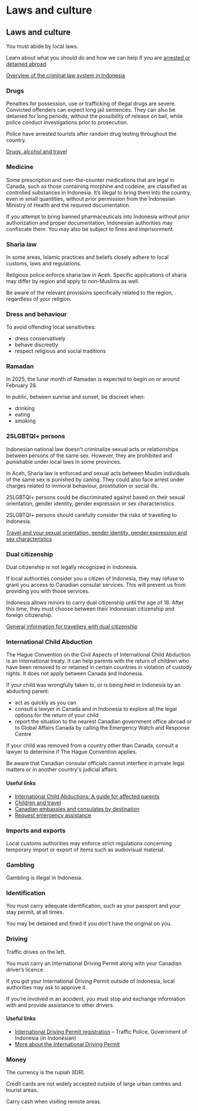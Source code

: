 # Laws and culture

## Laws and culture

You must abide by local laws.

Learn about what you should do and how we can help if you are [arrested or detained abroad](http://travel.gc.ca/assistance/emergency-info/arrest-detention).

[Overview of the criminal law system in Indonesia](https://travel.gc.ca/travelling/advisories/overview-of-the-criminal-law-system-in-indonesia)

### Drugs

Penalties for possession, use or trafficking of illegal drugs are severe. Convicted offenders can expect long jail sentences. They can also be detained for long periods, without the possibility of release on bail, while police conduct investigations prior to prosecution.

Police have arrested tourists after random drug testing throughout the country.

[Drugs, alcohol and travel](https://travel.gc.ca/travelling/health-safety/drugs)

### Medicine

Some prescription and over-the-counter medications that are legal in Canada, such as those containing morphine and codeine, are classified as controlled substances in Indonesia. It’s illegal to bring them into the country, even in small quantities, without prior permission from the Indonesian Ministry of Health and the required documentation.

If you attempt to bring banned pharmaceuticals into Indonesia without prior authorization and proper documentation, Indonesian authorities may confiscate them. You may also be subject to fines and imprisonment.

### Sharia law

In some areas, Islamic practices and beliefs closely adhere to local customs, laws and regulations.

Religious police enforce sharia law in Aceh. Specific applications of sharia may differ by region and apply to non-Muslims as well.

Be aware of the relevant provisions specifically related to the region, regardless of your religion.

### Dress and behaviour

To avoid offending local sensitivities:

* dress conservatively
* behave discreetly
* respect religious and social traditions

### Ramadan

In 2025, the lunar month of Ramadan is expected to begin on or around February 28.

In public, between sunrise and sunset, be discreet when:

* drinking
* eating
* smoking

### 2SLGBTQI+ persons

Indonesian national law doesn't criminalize sexual acts or relationships between persons of the same sex. However, they are prohibited and punishable under local laws in some provinces.

In Aceh, Sharia law is enforced and sexual acts between Muslim individuals of the same sex is punished by caning. They could also face arrest under charges related to immoral behaviour, prostitution or social ills.

2SLGBTQI+ persons could be discriminated against based on their sexual orientation, gender identity, gender expression or sex characteristics.

2SLGBTQI+ persons should carefully consider the risks of travelling to Indonesia.

[Travel and your sexual orientation, gender identity, gender expression and sex characteristics](https://travel.gc.ca/travelling/health-safety/lgbt-travel)

### Dual citizenship

Dual citizenship is not legally recognized in Indonesia.

If local authorities consider you a citizen of Indonesia, they may refuse to grant you access to Canadian consular services. This will prevent us from providing you with those services.

Indonesia allows minors to carry dual citizenship until the age of 18. After this time, they must choose between their Indonesian citizenship and foreign citizenship.

[General information for travellers with dual citizenship](https://travel.gc.ca/travelling/documents/dual-citizenship)

### International Child Abduction

The Hague Convention on the Civil Aspects of International Child Abduction is an international treaty. It can help parents with the return of children who have been removed to or retained in certain countries in violation of custody rights. It does not apply between Canada and Indonesia.

If your child was wrongfully taken to, or is being held in Indonesia by an abducting parent:

* act as quickly as you can
* consult a lawyer in Canada and in Indonesia to explore all the legal options for the return of your child
* report the situation to the nearest Canadian government office abroad or to Global Affairs Canada by calling the Emergency Watch and Response Centre

If your child was removed from a country other than Canada, consult a lawyer to determine if The Hague Convention applies.

Be aware that Canadian consular officials cannot interfere in private legal matters or in another country's judicial affairs.

#### Useful links

* [International Child Abductions: A guide for affected parents](https://travel.gc.ca/travelling/publications/international-child-abductions)
* [Children and travel](https://travel.gc.ca/travelling/children)
* [Canadian embassies and consulates by destination](https://travel.gc.ca/assistance/embassies-consulates)
* [Request emergency assistance](https://travel.gc.ca/assistance/emergency-assistance)

### Imports and exports

Local customs authorities may enforce strict regulations concerning temporary import or export of items such as audiovisual material.

### Gambling

Gambling is illegal in Indonesia.

### Identification

You must carry adequate identification, such as your passport and your stay permit, at all times.

You may be detained and fined if you don’t have the original on you.

### Driving

Traffic drives on the left.

You must carry an International Driving Permit along with your Canadian driver’s licence.

If you got your International Driving Permit outside of Indonesia, local authorities may ask to approve it.

If you’re involved in an accident, you must stop and exchange information with and provide assistance to other drivers.

#### Useful links

* [International Driving Permit registration](https://siminternasional.korlantas.polri.go.id/) – Traffic Police, Government of Indonesia (in Indonesian)
* [More about the International Driving Permit](https://travel.gc.ca/travelling/documents/international-driving-permit)

### Money

The currency is the rupiah (IDR).

Credit cards are not widely accepted outside of large urban centres and tourist areas.

Carry cash when visiting remote areas.